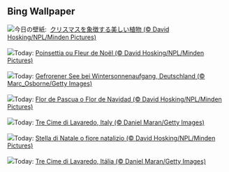 ## Bing Wallpaper
![](https://www.bing.com/th?id=OHR.WildPoinsettia_JA-JP9224856071_UHD.jpg&w=1000)今日の壁紙: &nbsp;[クリスマスを象徴する美しい植物 (© David Hosking/NPL/Minden Pictures)](https://www.bing.com/th?id=OHR.WildPoinsettia_JA-JP9224856071_UHD.jpg)
<br><br/>
![](https://www.bing.com/th?id=OHR.WildPoinsettia_FR-FR2758700807_UHD.jpg&w=1000)Today: [Poinsettia ou Fleur de Noël (© David Hosking/NPL/Minden Pictures)](https://www.bing.com/th?id=OHR.WildPoinsettia_FR-FR2758700807_UHD.jpg)
<br><br/>
![](https://www.bing.com/th?id=OHR.FrozenLakebyWintrySunrise_DE-DE6146213126_UHD.jpg&w=1000)Today: [Gefrorener See bei Wintersonnenaufgang, Deutschland (© Marc_Osborne/Getty Images)](https://www.bing.com/th?id=OHR.FrozenLakebyWintrySunrise_DE-DE6146213126_UHD.jpg)
<br><br/>
![](https://www.bing.com/th?id=OHR.WildPoinsettia_ES-ES7928941818_UHD.jpg&w=1000)Today: [Flor de Pascua o Flor de Navidad (© David Hosking/NPL/Minden Pictures)](https://www.bing.com/th?id=OHR.WildPoinsettia_ES-ES7928941818_UHD.jpg)
<br><br/>
![](https://www.bing.com/th?id=OHR.DolomitesSky_EN-GB4868872493_UHD.jpg&w=1000)Today: [Tre Cime di Lavaredo, Italy (© Daniel Maran/Getty Images)](https://www.bing.com/th?id=OHR.DolomitesSky_EN-GB4868872493_UHD.jpg)
<br><br/>
![](https://www.bing.com/th?id=OHR.WildPoinsettia_IT-IT8938739079_UHD.jpg&w=1000)Today: [Stella di Natale o fiore natalizio (© David Hosking/NPL/Minden Pictures)](https://www.bing.com/th?id=OHR.WildPoinsettia_IT-IT8938739079_UHD.jpg)
<br><br/>
![](https://www.bing.com/th?id=OHR.DolomitesSky_PT-BR2904816987_UHD.jpg&w=1000)Today: [Tre Cime di Lavaredo, Itália (© Daniel Maran/Getty Images)](https://www.bing.com/th?id=OHR.DolomitesSky_PT-BR2904816987_UHD.jpg)
<br><br/>

